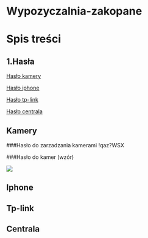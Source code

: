 # Wypozyczalnia-zakopane
# Spis treści

## 1.Hasła    
   [Hasło kamery ](#kamery)
  
   [Hasło iphone](#iphone)
   
   [Hasło tp-link](#tp-link)
   
   [Hasło centrala](#centrala)
   
   
## Kamery
###Hasło do zarzadzania kamerami  !qaz?WSX

###Hasło do kamer (wzór)

![](https://user-images.githubusercontent.com/98666161/205261133-110e3eb5-53a0-4e77-8588-974c0df55035.png)

## Iphone

## Tp-link

## Centrala
